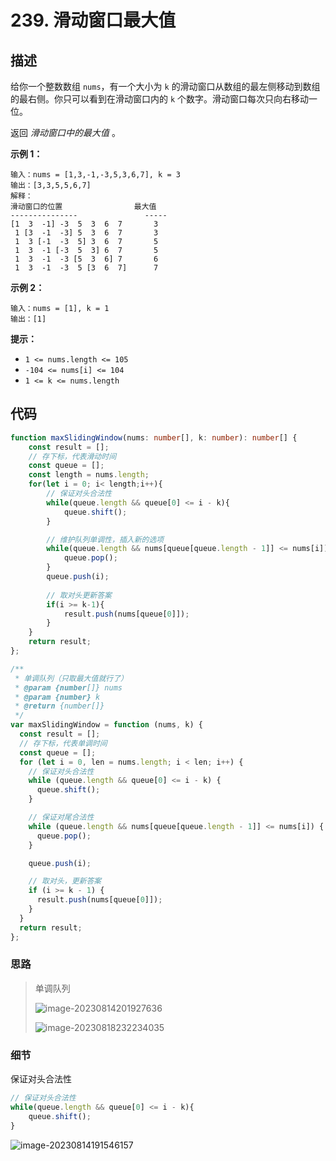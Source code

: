 # 239. 滑动窗口最大值

## 描述

给你一个整数数组 `nums`，有一个大小为 `k` 的滑动窗口从数组的最左侧移动到数组的最右侧。你只可以看到在滑动窗口内的 `k` 个数字。滑动窗口每次只向右移动一位。

返回 *滑动窗口中的最大值* 。

**示例 1：**

```
输入：nums = [1,3,-1,-3,5,3,6,7], k = 3
输出：[3,3,5,5,6,7]
解释：
滑动窗口的位置                最大值
---------------               -----
[1  3  -1] -3  5  3  6  7       3
 1 [3  -1  -3] 5  3  6  7       3
 1  3 [-1  -3  5] 3  6  7       5
 1  3  -1 [-3  5  3] 6  7       5
 1  3  -1  -3 [5  3  6] 7       6
 1  3  -1  -3  5 [3  6  7]      7
```

**示例 2：**

```
输入：nums = [1], k = 1
输出：[1]
```

**提示：**

-   `1 <= nums.length <= 105`
-   `-104 <= nums[i] <= 104`
-   `1 <= k <= nums.length`



## 代码

```ts
function maxSlidingWindow(nums: number[], k: number): number[] {
    const result = [];
    // 存下标，代表滑动时间
    const queue = [];
    const length = nums.length;
    for(let i = 0; i< length;i++){
        // 保证对头合法性
        while(queue.length && queue[0] <= i - k){
            queue.shift();
        }

        // 维护队列单调性，插入新的选项
        while(queue.length && nums[queue[queue.length - 1]] <= nums[i]){
            queue.pop();
        }
        queue.push(i);
        
        // 取对头更新答案
        if(i >= k-1){
            result.push(nums[queue[0]]);
        }
    }
    return result;
};
```

```js
/**
 * 单调队列（只取最大值就行了）
 * @param {number[]} nums
 * @param {number} k
 * @return {number[]}
 */
var maxSlidingWindow = function (nums, k) {
  const result = [];
  // 存下标，代表单调时间
  const queue = [];
  for (let i = 0, len = nums.length; i < len; i++) {
    // 保证对头合法性
    while (queue.length && queue[0] <= i - k) {
      queue.shift();
    }

    // 保证对尾合法性
    while (queue.length && nums[queue[queue.length - 1]] <= nums[i]) {
      queue.pop();
    }

    queue.push(i);

    // 取对头，更新答案
    if (i >= k - 1) {
      result.push(nums[queue[0]]);
    }
  }
  return result;
};
```

### 思路

>   单调队列
>
>   ![image-20230814201927636](https://qiniucloud.qishilong.space/images/202308142019695.png)
>
>   ![image-20230818232234035](https://qiniucloud.qishilong.space/images/202308182322079.png)

### 细节

保证对头合法性

```ts
// 保证对头合法性
while(queue.length && queue[0] <= i - k){
    queue.shift();
}
```

![image-20230814191546157](https://qiniucloud.qishilong.space/images/202308141915199.png)

